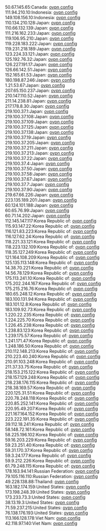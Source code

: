 50.67.145.65:Canada: [ovpn config](vpn/50_67_145_65.ovpn)  
111.94.210.10:Indonesia: [ovpn config](vpn/111_94_210_10.ovpn)  
149.108.156.10:Indonesia: [ovpn config](vpn/149_108_156_10.ovpn)  
110.134.210.128:Japan: [ovpn config](vpn/110_134_210_128.ovpn)  
110.66.132.139:Japan: [ovpn config](vpn/110_66_132_139.ovpn)  
111.216.162.233:Japan: [ovpn config](vpn/111_216_162_233.ovpn)  
119.106.95.210:Japan: [ovpn config](vpn/119_106_95_210.ovpn)  
119.228.183.222:Japan: [ovpn config](vpn/119_228_183_222.ovpn)  
119.231.218.189:Japan: [ovpn config](vpn/119_231_218_189.ovpn)  
123.224.33.121:Japan: [ovpn config](vpn/123_224_33_121.ovpn)  
125.192.76.32:Japan: [ovpn config](vpn/125_192_76_32.ovpn)  
126.227.191.17:Japan: [ovpn config](vpn/126_227_191_17.ovpn)  
126.66.142.51:Japan: [ovpn config](vpn/126_66_142_51.ovpn)  
152.165.61.53:Japan: [ovpn config](vpn/152_165_61_53.ovpn)  
180.198.87.246:Japan: [ovpn config](vpn/180_198_87_246.ovpn)  
1.21.53.67:Japan: [ovpn config](vpn/1_21_53_67.ovpn)  
207.65.150.237:Japan: [ovpn config](vpn/207_65_150_237.ovpn)  
210.147.110.52:Japan: [ovpn config](vpn/210_147_110_52.ovpn)  
211.14.238.81:Japan: [ovpn config](vpn/211_14_238_81.ovpn)  
217.178.8.30:Japan: [ovpn config](vpn/217_178_8_30.ovpn)  
219.100.37.1:Japan: [ovpn config](vpn/219_100_37_1.ovpn)  
219.100.37.108:Japan: [ovpn config](vpn/219_100_37_108.ovpn)  
219.100.37.109:Japan: [ovpn config](vpn/219_100_37_109.ovpn)  
219.100.37.125:Japan: [ovpn config](vpn/219_100_37_125.ovpn)  
219.100.37.138:Japan: [ovpn config](vpn/219_100_37_138.ovpn)  
219.100.37.19:Japan: [ovpn config](vpn/219_100_37_19.ovpn)  
219.100.37.205:Japan: [ovpn config](vpn/219_100_37_205.ovpn)  
219.100.37.211:Japan: [ovpn config](vpn/219_100_37_211.ovpn)  
219.100.37.213:Japan: [ovpn config](vpn/219_100_37_213.ovpn)  
219.100.37.22:Japan: [ovpn config](vpn/219_100_37_22.ovpn)  
219.100.37.4:Japan: [ovpn config](vpn/219_100_37_4.ovpn)  
219.100.37.50:Japan: [ovpn config](vpn/219_100_37_50.ovpn)  
219.100.37.58:Japan: [ovpn config](vpn/219_100_37_58.ovpn)  
219.100.37.67:Japan: [ovpn config](vpn/219_100_37_67.ovpn)  
219.100.37.7:Japan: [ovpn config](vpn/219_100_37_7.ovpn)  
219.100.37.90:Japan: [ovpn config](vpn/219_100_37_90.ovpn)  
219.67.66.226:Japan: [ovpn config](vpn/219_67_66_226.ovpn)  
223.135.189.201:Japan: [ovpn config](vpn/223_135_189_201.ovpn)  
60.124.101.188:Japan: [ovpn config](vpn/60_124_101_188.ovpn)  
60.65.76.99:Japan: [ovpn config](vpn/60_65_76_99.ovpn)  
60.71.14.202:Japan: [ovpn config](vpn/60_71_14_202.ovpn)  
112.145.147.117:Korea Republic of: [ovpn config](vpn/112_145_147_117.ovpn)  
115.93.147.22:Korea Republic of: [ovpn config](vpn/115_93_147_22.ovpn)  
116.121.83.223:Korea Republic of: [ovpn config](vpn/116_121_83_223.ovpn)  
116.127.62.24:Korea Republic of: [ovpn config](vpn/116_127_62_24.ovpn)  
118.221.33.121:Korea Republic of: [ovpn config](vpn/118_221_33_121.ovpn)  
118.223.132.109:Korea Republic of: [ovpn config](vpn/118_223_132_109.ovpn)  
118.35.127.249:Korea Republic of: [ovpn config](vpn/118_35_127_249.ovpn)  
121.164.108.209:Korea Republic of: [ovpn config](vpn/121_164_108_209.ovpn)  
125.135.113.148:Korea Republic of: [ovpn config](vpn/125_135_113_148.ovpn)  
14.38.70.221:Korea Republic of: [ovpn config](vpn/14_38_70_221.ovpn)  
14.56.78.129:Korea Republic of: [ovpn config](vpn/14_56_78_129.ovpn)  
175.113.241.10:Korea Republic of: [ovpn config](vpn/175_113_241_10.ovpn)  
175.202.244.167:Korea Republic of: [ovpn config](vpn/175_202_244_167.ovpn)  
175.215.216.76:Korea Republic of: [ovpn config](vpn/175_215_216_76.ovpn)  
180.65.248.12:Korea Republic of: [ovpn config](vpn/180_65_248_12.ovpn)  
183.100.131.94:Korea Republic of: [ovpn config](vpn/183_100_131_94.ovpn)  
183.101.12.8:Korea Republic of: [ovpn config](vpn/183_101_12_8.ovpn)  
183.109.92.73:Korea Republic of: [ovpn config](vpn/183_109_92_73.ovpn)  
1.220.22.235:Korea Republic of: [ovpn config](vpn/1_220_22_235.ovpn)  
1.224.225.70:Korea Republic of: [ovpn config](vpn/1_224_225_70.ovpn)  
1.226.45.238:Korea Republic of: [ovpn config](vpn/1_226_45_238.ovpn)  
1.238.83.123:Korea Republic of: [ovpn config](vpn/1_238_83_123.ovpn)  
1.239.175.57:Korea Republic of: [ovpn config](vpn/1_239_175_57.ovpn)  
1.241.171.47:Korea Republic of: [ovpn config](vpn/1_241_171_47.ovpn)  
1.248.186.50:Korea Republic of: [ovpn config](vpn/1_248_186_50.ovpn)  
210.112.148.213:Korea Republic of: [ovpn config](vpn/210_112_148_213.ovpn)  
210.223.40.240:Korea Republic of: [ovpn config](vpn/210_223_40_240.ovpn)  
210.91.103.248:Korea Republic of: [ovpn config](vpn/210_91_103_248.ovpn)  
211.37.33.75:Korea Republic of: [ovpn config](vpn/211_37_33_75.ovpn)  
218.153.215.122:Korea Republic of: [ovpn config](vpn/218_153_215_122.ovpn)  
218.157.129.248:Korea Republic of: [ovpn config](vpn/218_157_129_248.ovpn)  
218.238.176.115:Korea Republic of: [ovpn config](vpn/218_238_176_115.ovpn)  
218.38.169.57:Korea Republic of: [ovpn config](vpn/218_38_169_57.ovpn)  
220.125.31.51:Korea Republic of: [ovpn config](vpn/220_125_31_51.ovpn)  
220.78.248.118:Korea Republic of: [ovpn config](vpn/220_78_248_118.ovpn)  
220.85.252.141:Korea Republic of: [ovpn config](vpn/220_85_252_141.ovpn)  
220.95.49.207:Korea Republic of: [ovpn config](vpn/220_95_49_207.ovpn)  
221.167.164.152:Korea Republic of: [ovpn config](vpn/221_167_164_152.ovpn)  
223.222.191.35:Korea Republic of: [ovpn config](vpn/223_222_191_35.ovpn)  
39.112.18.241:Korea Republic of: [ovpn config](vpn/39_112_18_241.ovpn)  
58.148.72.161:Korea Republic of: [ovpn config](vpn/58_148_72_161.ovpn)  
58.225.196.102:Korea Republic of: [ovpn config](vpn/58_225_196_102.ovpn)  
59.16.203.229:Korea Republic of: [ovpn config](vpn/59_16_203_229.ovpn)  
59.23.251.40:Korea Republic of: [ovpn config](vpn/59_23_251_40.ovpn)  
59.31.170.37:Korea Republic of: [ovpn config](vpn/59_31_170_37.ovpn)  
59.3.24.177:Korea Republic of: [ovpn config](vpn/59_3_24_177.ovpn)  
59.9.212.226:Korea Republic of: [ovpn config](vpn/59_9_212_226.ovpn)  
61.79.248.115:Korea Republic of: [ovpn config](vpn/61_79_248_115.ovpn)  
178.163.94.141:Russian Federation: [ovpn config](vpn/178_163_94_141.ovpn)  
79.105.116.110:Russian Federation: [ovpn config](vpn/79_105_116_110.ovpn)  
49.228.138.88:Thailand: [ovpn config](vpn/49_228_138_88.ovpn)  
163.182.174.159:United States: [ovpn config](vpn/163_182_174_159.ovpn)  
173.198.248.39:United States: [ovpn config](vpn/173_198_248_39.ovpn)  
173.233.73.3:United States: [ovpn config](vpn/173_233_73_3.ovpn)  
38.13.19.3:United States: [ovpn config](vpn/38_13_19_3.ovpn)  
71.59.237.215:United States: [ovpn config](vpn/71_59_237_215.ovpn)  
76.138.176.193:United States: [ovpn config](vpn/76_138_176_193.ovpn)  
113.166.128.178:Viet Nam: [ovpn config](vpn/113_166_128_178.ovpn)  
42.118.97.140:Viet Nam: [ovpn config](vpn/42_118_97_140.ovpn)  
